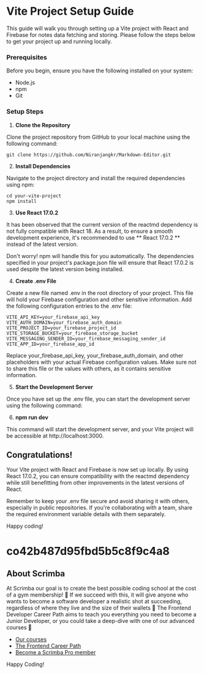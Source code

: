 # Vite Project Setup Guide
This guide will walk you through setting up a Vite project with React and Firebase for notes data fetching and storing. Please follow the steps below to get your project up and running locally.

### Prerequisites
Before you begin, ensure you have the following installed on your system:

- Node.js 
- npm 
- Git 

### Setup Steps

1. **Clone the Repository**

Clone the project repository from GitHub to your local machine using the following command:

```
git clone https://github.com/Niranjangkr/Markdown-Editor.git

```

2. **Install Dependencies**

Navigate to the project directory and install the required dependencies using npm:


```
cd your-vite-project
npm install
```

3. **Use React 17.0.2**

It has been observed that the current version of the reactmd dependency is not fully compatible with React 18. As a result, to ensure a smooth development experience, it's recommended to use ** React 17.0.2 ** instead of the latest version.

Don't worry! npm will handle this for you automatically. The dependencies specified in your project's package.json file will ensure that React 17.0.2 is used despite the latest version being installed.

4. **Create .env File**

Create a new file named .env in the root directory of your project. This file will hold your Firebase configuration and other sensitive information. Add the following configuration entries to the .env file:

```
VITE_API_KEY=your_firebase_api_key
VITE_AUTH_DOMAIN=your_firebase_auth_domain
VITE_PROJECT_ID=your_firebase_project_id
VITE_STORAGE_BUCKET=your_firebase_storage_bucket
VITE_MESSAGING_SENDER_ID=your_firebase_messaging_sender_id
VITE_APP_ID=your_firebase_app_id
```

Replace your_firebase_api_key, your_firebase_auth_domain, and other placeholders with your actual Firebase configuration values. Make sure not to share this file or the values with others, as it contains sensitive information.

5. **Start the Development Server**

Once you have set up the .env file, you can start the development server using the following command:

6. **npm run dev**

This command will start the development server, and your Vite project will be accessible at http://localhost:3000.

## Congratulations!
Your Vite project with React and Firebase is now set up locally. By using React 17.0.2, you can ensure compatibility with the reactmd dependency while still benefitting from other improvements in the latest versions of React.

Remember to keep your .env file secure and avoid sharing it with others, especially in public repositories. If you're collaborating with a team, share the required environment variable details with them separately.

Happy coding! 



# co42b487d95fbd5b5c8f9c4a8

## About Scrimba

At Scrimba our goal is to create the best possible coding school at the cost of a gym membership! 💜
If we succeed with this, it will give anyone who wants to become a software developer a realistic shot at succeeding, regardless of where they live and the size of their wallets 🎉
The Frontend Developer Career Path aims to teach you everything you need to become a Junior Developer, or you could take a deep-dive with one of our advanced courses 🚀

- [Our courses](https://scrimba.com/allcourses)
- [The Frontend Career Path](https://scrimba.com/learn/frontend)
- [Become a Scrimba Pro member](https://scrimba.com/pricing)

Happy Coding!